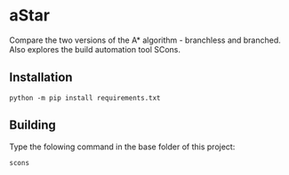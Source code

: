 # aStar

Compare the two versions of the A* algorithm - branchless and branched.  Also explores the build automation tool SCons.

## Installation

    python -m pip install requirements.txt


## Building

Type the folowing command in the base folder of this project:

    scons